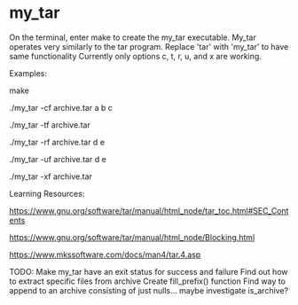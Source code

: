 # my_tar


On the terminal, enter make to create the my_tar executable.
My_tar operates very similarly to the tar program. Replace 'tar' with 'my_tar' to have same functionality
Currently only options c, t, r, u, and x are working.

Examples:
<!-- Make the my_tar executable -->
make

<!-- Add files 'a', 'b', and 'c' to archive -->
./my_tar -cf archive.tar a b c

<!-- List contents of archive -->
./my_tar -tf archive.tar

<!-- Append files 'd' and 'e' to archive -->
./my_tar -rf archive.tar d e

<!-- Append newest modified files 'd' and 'e' to archive -->
./my_tar -uf archive.tar d e

<!-- Extract files from archive -->
./my_tar -xf archive.tar

Learning Resources:

https://www.gnu.org/software/tar/manual/html_node/tar_toc.html#SEC_Contents 

https://www.gnu.org/software/tar/manual/html_node/Blocking.html

https://www.mkssoftware.com/docs/man4/tar.4.asp


TODO:
Make my_tar have an exit status for success and failure
Find out how to extract specific files from archive
Create fill_prefix() function
Find way to append to an archive consisting of just nulls... maybe investigate is_archive?